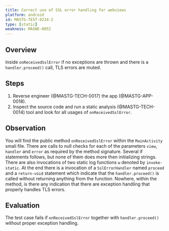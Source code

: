 ```yaml
---
title: Correct use of SSL error handling for webviews
platform: android
id: MASTG-TEST-0234-2
type: [static]
weakness: MASWE-0052
---
```


## Overview

Inside `onReceivedSslError` if no exceptions are thrown and there is a `handler.proceed()` call, TLS errors are muted. 

## Steps

1. Reverse engineer (@MASTG-TECH-0017) the app (@MASTG-APP-0018).
2. Inspect the source code and run a static analysis (@MASTG-TECH-0014) tool and look for all usages of `onReceivedSslError`.

## Observation

You will find the public method `onReceivedSslError` within the `MainActivity` smali file. There are calls to null checks for each of the parameters `view`, `handler` and `error` as required by the method signature. Several if statements follows, but none of them does more then initializing strings. There are also invocations of two static log functions `w` denoted by `invoke-static`.
At the end there is a invocation of a `SslErrorHandler` named `proceed` and a `return-void` statement which indicate that the `handler.proceed()` is called without returning anything from the function. Nowhere, within the method, is there any indication that there are exception handling that properly handles TLS errors.

## Evaluation

The test case fails if `onReceivedSslError` together with `handler.proceed()` without proper exception handling.
